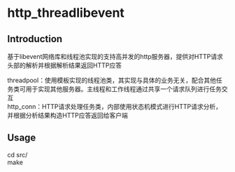 http_threadlibevent
=

## Introduction
基于libevent网络库和线程池实现的支持高并发的http服务器，提供对HTTP请求头部的解析并根据解析结果返回HTTP应答  

threadpool：使用模板实现的线程池类，其实现与具体的业务无关，配合其他任务类可用于实现其他服务器。主线程和工作线程通过共享一个请求队列进行任务交互  
http_conn：HTTP请求处理任务类，内部使用状态机模式进行HTTP请求分析，并根据分析结果构造HTTP应答返回给客户端  

## Usage
cd src/  
make  
